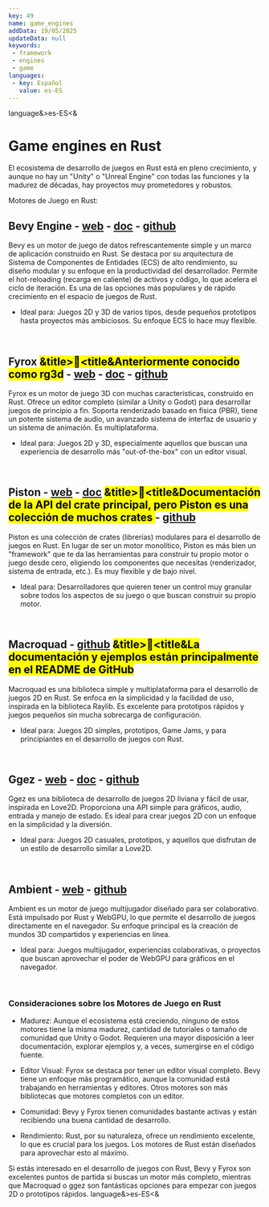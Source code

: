 ```yaml
---
key: 49
name: game_engines
addData: 19/05/2025
updateData: null
keywords: 
 - framework
 - engines
 - game
languages:
 - key: Español
   value: es-ES
---
```

language&>es-ES<&
# Game engines en Rust

El ecosistema de desarrollo de juegos en Rust está en pleno crecimiento, y aunque no hay un "Unity" o "Unreal Engine" con todas las funciones y la madurez de décadas, hay proyectos muy prometedores y robustos.

Motores de Juego en Rust:

## Bevy Engine - [web](https://bevyengine.org/) - [doc](https://bevyengine.org/learn/) - [github](https://github.com/bevyengine/bevy)
Bevy es un motor de juego de datos refrescantemente simple y un marco de aplicación construido en Rust. Se destaca por su arquitectura de Sistema de Componentes de Entidades (ECS) de alto rendimiento, su diseño modular y su enfoque en la productividad del desarrollador. Permite el hot-reloading (recarga en caliente) de activos y código, lo que acelera el ciclo de iteración. Es una de las opciones más populares y de rápido crecimiento en el espacio de juegos de Rust.
   * Ideal para: Juegos 2D y 3D de varios tipos, desde pequeños prototipos hasta proyectos más ambiciosos. Su enfoque ECS lo hace muy flexible.

<br />

## Fyrox  <mark>&title>📄<title&Anteriormente conocido como rg3d</mark> - [web](https://fyrox.rs/) - [doc](https://fyrox.rs/docs/) - [github](https://github.com/FyroxEngine/Fyrox)
Fyrox es un motor de juego 3D con muchas características, construido en Rust. Ofrece un editor completo (similar a Unity o Godot) para desarrollar juegos de principio a fin. Soporta renderizado basado en física (PBR), tiene un potente sistema de audio, un avanzado sistema de interfaz de usuario y un sistema de animación. Es multiplataforma.
   * Ideal para: Juegos 2D y 3D, especialmente aquellos que buscan una experiencia de desarrollo más "out-of-the-box" con un editor visual.

<br />

## Piston - [web](https://www.piston.rs/) - [doc](https://docs.rs/piston/latest/piston/) <mark>&title>📄<title&Documentación de la API del crate principal, pero Piston es una colección de muchos crates </mark>- [github](https://github.com/PistonDevelopers/piston)
Piston es una colección de crates (librerías) modulares para el desarrollo de juegos en Rust. En lugar de ser un motor monolítico, Piston es más bien un "framework" que te da las herramientas para construir tu propio motor o juego desde cero, eligiendo los componentes que necesitas (renderizador, sistema de entrada, etc.). Es muy flexible y de bajo nivel.
   * Ideal para: Desarrolladores que quieren tener un control muy granular sobre todos los aspectos de su juego o que buscan construir su propio motor.

<br />

## Macroquad - [github](https://github.com/not-fl3/macroquad) <mark>&title>📄<title&La documentación y ejemplos están principalmente en el README de GitHub</mark>
Macroquad es una biblioteca simple y multiplataforma para el desarrollo de juegos 2D en Rust. Se enfoca en la simplicidad y la facilidad de uso, inspirada en la biblioteca Raylib. Es excelente para prototipos rápidos y juegos pequeños sin mucha sobrecarga de configuración.
   * Ideal para: Juegos 2D simples, prototipos, Game Jams, y para principiantes en el desarrollo de juegos con Rust.

<br />

## Ggez - [web](https://ggez.rs/) - [doc](https://docs.rs/ggez/latest/ggez/) - [github](https://github.com/ggez/ggez)
Ggez es una biblioteca de desarrollo de juegos 2D liviana y fácil de usar, inspirada en Love2D. Proporciona una API simple para gráficos, audio, entrada y manejo de estado. Es ideal para crear juegos 2D con un enfoque en la simplicidad y la diversión.
   * Ideal para: Juegos 2D casuales, prototipos, y aquellos que disfrutan de un estilo de desarrollo similar a Love2D.

<br />

## Ambient - [web](https://ambient.run/) - [github](https://github.com/AmbientRun/Ambient)
Ambient es un motor de juego multijugador diseñado para ser colaborativo. Está impulsado por Rust y WebGPU, lo que permite el desarrollo de juegos directamente en el navegador. Su enfoque principal es la creación de mundos 3D compartidos y experiencias en línea.
   * Ideal para: Juegos multijugador, experiencias colaborativas, o proyectos que buscan aprovechar el poder de WebGPU para gráficos en el navegador.

<br />

### Consideraciones sobre los Motores de Juego en Rust
 * Madurez: Aunque el ecosistema está creciendo, ninguno de estos motores tiene la misma madurez, cantidad de tutoriales o tamaño de comunidad que Unity o Godot. Requieren una mayor disposición a leer documentación, explorar ejemplos y, a veces, sumergirse en el código fuente.

 * Editor Visual: Fyrox se destaca por tener un editor visual completo. Bevy tiene un enfoque más programático, aunque la comunidad está trabajando en herramientas y editores. Otros motores son más bibliotecas que motores completos con un editor.

 * Comunidad: Bevy y Fyrox tienen comunidades bastante activas y están recibiendo una buena cantidad de desarrollo.

 * Rendimiento: Rust, por su naturaleza, ofrece un rendimiento excelente, lo que es crucial para los juegos. Los motores de Rust están diseñados para aprovechar esto al máximo.

Si estás interesado en el desarrollo de juegos con Rust, Bevy y Fyrox son excelentes puntos de partida si buscas un motor más completo, mientras que Macroquad o ggez son fantásticas opciones para empezar con juegos 2D o prototipos rápidos.
language&>es-ES<&